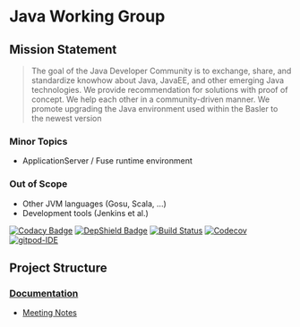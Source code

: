 # Java Working Group

## Mission Statement

> The goal of the Java Developer Community is to exchange, share, and standardize knowhow about Java, JavaEE, and other emerging Java technologies. We provide recommendation for solutions with proof of concept. We help each other in a community-driven manner. We promote upgrading the Java environment used within the Basler to the newest version

### Minor Topics

* ApplicationServer / Fuse runtime environment

### Out of Scope

* Other JVM languages (Gosu, Scala, ...)
* Development tools (Jenkins et al.)

[![Codacy Badge](https://api.codacy.com/project/badge/Grade/bf6fa237dd934970991ecba2c66db23e)](https://app.codacy.com/app/baloise/java?utm_source=github.com&utm_medium=referral&utm_content=baloise/java&utm_campaign=Badge_Grade_Dashboard)
[![DepShield Badge](https://depshield.sonatype.org/badges/baloise/java/depshield.svg)](https://depshield.github.io)
[![Build Status](https://travis-ci.org/baloise/java.svg?branch=master)](https://travis-ci.org/baloise/java)
[![Codecov](https://img.shields.io/codecov/c/github/baloise/java.svg)](https://codecov.io/gh/baloise/java)
[![gitpod-IDE](https://img.shields.io/badge/open--IDE-as--gitpod-blue.svg?style=flat&label=openIDE)](https://gitpod.io#https://github.com/baloise/java)

## Project Structure

### [Documentation](docs/index.md)

* [Meeting Notes](docs/meeting_notes/index.md)